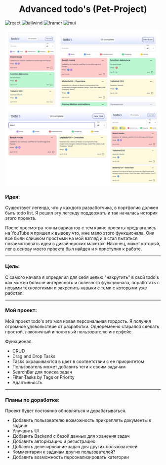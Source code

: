 <h1 align='center'>Advanced todo's (Pet-Project)</h1>

![react](https://img.shields.io/badge/React-F5F5F5?style=for-the-badge&logo=React&logoColor=#61DAFB)
![tailwind](https://img.shields.io/badge/tailwind-F5F5F5?style=for-the-badge&logo=tailwindcss&logoColor=#61DAFB)
![framer](https://img.shields.io/badge/framermotion-F5F5F5?style=for-the-badge&logo=Framer_motion&logoColor=#61DAFB)
![mui](https://img.shields.io/badge/mui-F5F5F5?style=for-the-badge&logo=mui&logoColor=#61DAFB)

![screen](/Fotoram.io.jpg)


<h3>Идея:</h3>

<p>Существует легенда, что у каждого разработчика, в портфолио должен быть todo list. Я решил эту легенду поддержать и так началась история этого проекта.</p>
<p>После просмотра тонны вариантов с тем какие проекты предлагались на YouTube я пришел к выводу что, мне мало этого функционала. Они все были слишком простыми на мой взгляд и я стал пытаться позаимствовать идеи в дизайнерских макетах. Наконец, макет который, лег в основу моего проекта был найден и я приступил к работе.</p>

___

<h3>Цель:</h3>
<p>С самого начала я определил для себя целью "накрутить" в свой todo's как можно больше интересного и полезного функционала, поработать с новыми технологиями и закрепить навыки с теми с которыми уже работал.</p>

___
<h3>Мой проект:</h3>
<p>Мой проект todo's это моя новая персональная гордость. Я получил огромное удовольствие от разработки. Одноременно старался сделать простой, лаконичный и понятный пользователю интерфейс. </p>

Функционал:

- CRUD
- Drag and Drop Tasks
- Tasks окрашиваются в цвет в соответствии с ее приоритетом
- Пользователь может добавить теги к своим задачам
- SearchBar для поиска задач
- Filter Tasks by Tags or Priority
- Адаптивность

___
<h3>Планы по доработке:</h3>
<p>Проект будет постоянно обновляться и дорабатываться.</p>

- Добавить пользователю возможность прикреплять документы к задаче
- Улучшить UI
- Добавить Backend с базой данных для хранения задач
- Добавить авторизацию и регистрацию
- Добавить делегирование задач для других пользователей
- Комментарии к задачам других пользователей?
- Добавить возможность персонализировать категории


